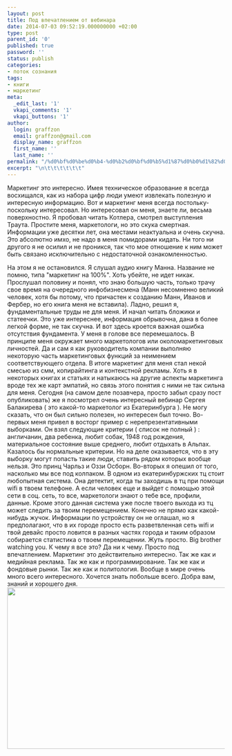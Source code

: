 ```yaml
---
layout: post
title: Под впечатлением от вебинара
date: 2014-07-03 09:52:19.000000000 +02:00
type: post
parent_id: '0'
published: true
password: ''
status: publish
categories:
- поток сознания
tags:
- книги
- маркетинг
meta:
  _edit_last: '1'
  vkapi_comments: '1'
  vkapi_buttons: '1'
author:
  login: graffzon
  email: graffzon@gmail.com
  display_name: graffzon
  first_name: ''
  last_name: ''
permalink: "/%d0%bf%d0%be%d0%b4-%d0%b2%d0%bf%d0%b5%d1%87%d0%b0%d1%82%d0%bb%d0%b5%d0%bd%d0%b8%d0%b5%d0%bc-%d0%be%d1%82-%d0%b2%d0%b5%d0%b1%d0%b8%d0%bd%d0%b0%d1%80%d0%b0/"
excerpt: "\n\t\t\t\t\t\t"
---
```


Маркетинг это интересно.
Имея техническое образование я всегда восхищался, как из набора цифр люди умеют извлекать полезную и интересную информацию. Вот и маркетинг меня всегда постольку-поскольку интересовал. Но интересовал он меня, знаете ли, весьма поверхностно. Я пробовал читать Котлера, смотрел выступления Траута. Простите меня, маркетологи, но это скука смертная. Информации уже десятки лет, она местами неактуальна и очень скучна. Это абсолютно имхо, не надо в меня помидорами кидать. Ни того ни другого я не осилил и не проникся, так что мое отношение к ним может быть связано исключительно с недостаточной ознакомленностью.
<!--more-->
На этом я не остановился. Я слушал аудио книгу Манна. Название не помню, типа "маркетинг на 100%". Хоть убейте, не идет никак. Прослушал половину и понял, что знаю большую часть, только трачу свое время на очередного инфобизнесмена (Манн несомненно великий человек, хотя бы потому, что причастен к созданию Манн, Иванов и Фербер, но его книга меня не вставила).
Ладно, решил я, фундаментальные труды не для меня. И начал читать бложики и статеечки. Это уже интереснее, информация обрывочна, дана в более легкой форме, не так скучна. И вот здесь кроется важная ошибка отсутствия фундамента. У меня в голове все перемешалось. В принципе меня окружает много маркетологов или околомаркетинговых личностей. Да и сам я как руководитель компании выполняю некоторую часть маркетинговых функций за неимением соответствующего отдела. В итоге маркетинг для меня стал некой смесью из смм, копирайтинга и контекстной рекламы. Хоть я в некоторых книгах и статьях и натыкаюсь на другие аспекты маркетинга вроде тех же карт эмпатий, но связь этого понятия с ними не так сильна для меня.
Сегодня (на самом деле позавчера, просто забыл сразу пост опубликовать) же я посмотрел очень интересный вебинар Сергея Балакирева ( это какой-то маркетолог из Екатеринбурга ). Не могу сказать, что он был сильно полезен, но интересен был точно.
Во-первых меня привел в восторг пример с нерепрезентативными выборками. Он взял следующие критерии ( список не полный ) : англичанин, два ребенка, любит собак, 1948 год рождения, материальное состояние выше среднего, любит отдыхать в Альпах. Казалось бы нормальные критерии. Но на деле оказывается, что в эту выборку могут попасть такие люди, ставить рядом которых вообще нельзя. Это принц Чарльз и Оззи Осборн.
Во-вторых я опешил от того, насколько мы все под колпаком. В одном из екатеринбуржских тц стоит любопытная система. Она детектит, когда ты заходишь в тц при помощи wifi в твоем телефоне. А если человек еще и выйдет с помощью этой сети в соц. сеть, то все, маркетологи знают о тебе все, профили, данные. Кроме этого данная система уже после твоего выхода из тц может следить за твоим перемещением. Конечно не прямо как какой-нибудь жучок. Информации по устройству он не оглашал, но я предполагают, что в их городе просто есть разветвленная сеть wifi и твой девайс просто ловится в разных частях города и таким образом собирается статистика о твоем перемещении. Жуть просто. Big brother watching you.
К чему я все это? Да ни к чему. Просто под впечатлением. Маркетинг это действительно интересно. Так же как и медийная реклама. Так же как и программирование. Так же как и фондовые рынки. Так же как и политология. Вообще в мире очень много всего интересного. Хочется знать побольше всего. Добра вам, знаний и хорошего дня.
<img class="alignnone" src="{{ site.baseurl }}/assets/2014/07/Zillion---%D0%91%D0%B8%D0%B7%D0%BD%D0%B5%D1%81-%D0%B8-%D0%BF%D1%80%D0%B0%D0%BA%D1%82%D0%B8%D0%BA%D0%B0---%D0%92%D0%B5%D0%B1%D0%B8%D0%BD%D0%B0%D1%80--%D0%A2%D1%80%D0%B5%D0%BD%D0%B4%D1%8B--14--%D0%BC%D0%B0%D1%80%D0%BA%D0%B5%D1%82%D0%B8%D0%BD%D0%B3,-%D0%BC%D0%B5%D0%B4%D0%B8%D0%B0,-%D0%BF%D0%BE%D1%82%D1%80%D0%B5%D0%B1%D0%B8%D1%82%D0%B5%D0%BB%D1%8C.png" alt="" width="505" height="373" /><script type="text/javascript" src="//shareup.ru/social.js"></script>		
